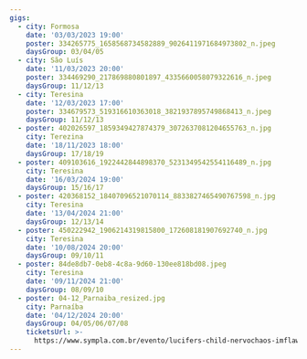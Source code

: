 ```yaml
---
gigs:
  - city: Formosa
    date: '03/03/2023 19:00'
    poster: 334265775_1658568734582889_9026411971684973802_n.jpeg
    daysGroup: 03/04/05
  - city: São Luís
    date: '11/03/2023 20:00'
    poster: 334469290_217869880801897_4335660058079322616_n.jpeg
    daysGroup: 11/12/13
  - city: Teresina
    date: '12/03/2023 17:00'
    poster: 334679573_519316610363018_3821937895749868413_n.jpeg
    daysGroup: 11/12/13
  - poster: 402026597_1859349427874379_3072637081204655763_n.jpg
    city: Terezina
    date: '18/11/2023 18:00'
    daysGroup: 17/18/19
  - poster: 409103616_1922442844898370_5231349542554116489_n.jpg
    city: Teresina
    date: '16/03/2024 19:00'
    daysGroup: 15/16/17
  - poster: 420368152_18407096521070114_8833827465490767598_n.jpg
    city: Teresina
    date: '13/04/2024 21:00'
    daysGroup: 12/13/14
  - poster: 450222942_1906214319815800_172608181907692740_n.jpg
    city: Teresina
    date: '10/08/2024 20:00'
    daysGroup: 09/10/11
  - poster: 84de8db7-0eb8-4c8a-9d60-130ee818bd08.jpeg
    city: Teresina
    date: '09/11/2024 21:00'
    daysGroup: 08/09/10
  - poster: 04-12_Parnaiba_resized.jpg
    city: Parnaíba
    date: '04/12/2024 20:00'
    daysGroup: 04/05/06/07/08
    ticketsUrl: >-
      https://www.sympla.com.br/evento/lucifers-child-nervochaos-imflawed-corvo/2606777
---
```


